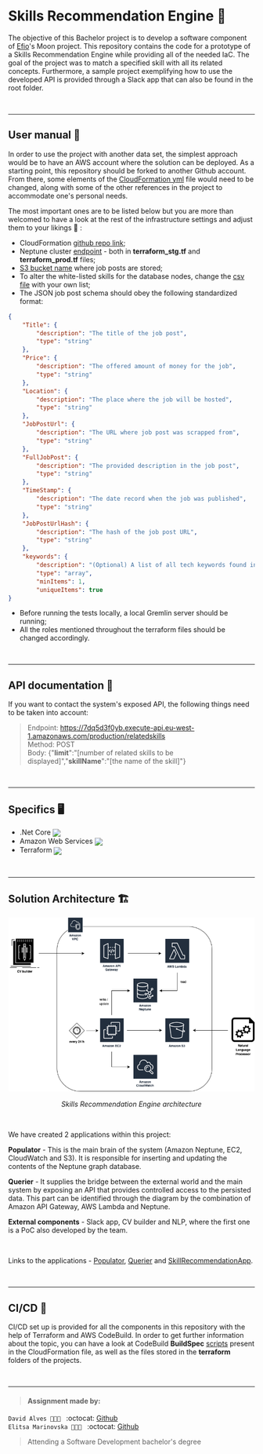 # Skills Recommendation Engine :briefcase:
The objective of this Bachelor project is to develop a software component of [Efio](https://efio.dk)'s Moon project. This repository contains the code for a prototype of a Skills Recommendation Engine while providing all of the needed IaC. The goal of the project was to match a specified skill with all its related concepts. Furthermore, a sample project exemplifying how to use the developed API is provided through a Slack app that can also be found in the root folder. 

</br>

---
## User manual :bookmark_tabs:
In order to use the project with another data set, the simplest approach would be to have an AWS account where the solution can be deployed. As a starting point, this repository should be forked to another Github account. From there, some elements of the [CloudFormation yml](https://github.com/elit0451/SkillsRecommendationEngine/blob/master/CloudFormation.yml) file would need to be changed, along with some of the other references in the project to accommodate one's personal needs.

The most important ones are to be listed below but you are more than welcomed to have a look at the rest of the infrastructure settings and adjust them to your likings :slightly_smiling_face: :
- CloudFormation [github repo link](https://github.com/elit0451/SkillsRecommendationEngine/blob/341c3acaf2e9932cc9ccec31eb2b8691a5edc56a/CloudFormation.yml#L8);
- Neptune cluster [endpoint](https://github.com/elit0451/SkillsRecommendationEngine/blob/341c3acaf2e9932cc9ccec31eb2b8691a5edc56a/SkillQuerier/terraform/staging/terraform_stg.tf#L42) - both in **terraform_stg.tf** and **terraform_prod.tf** files;
- [S3 bucket name](https://github.com/elit0451/SkillsRecommendationEngine/blob/341c3acaf2e9932cc9ccec31eb2b8691a5edc56a/NeptuneSkillImporter/src/Program.cs#L24) where job posts are stored;
- To alter the white-listed skills for the database nodes, change the [csv file](https://github.com/elit0451/SkillsRecommendationEngine/blob/master/NeptuneSkillImporter/src/data/skills-dataset.csv) with your own list;
- The JSON job post schema should obey the following standardized format:
```json
{
	"Title": {
		"description": "The title of the job post",
		"type": "string"
	},
	"Price": {
		"description": "The offered amount of money for the job",
		"type": "string"
	},
	"Location": {
		"description": "The place where the job will be hosted",
		"type": "string"
	},
	"JobPostUrl": {
		"description": "The URL where job post was scrapped from",
		"type": "string"
	},
	"FullJobPost": {
		"description": "The provided description in the job post",
		"type": "string"
	},
	"TimeStamp": {
		"description": "The date record when the job was published",
		"type": "string"
	},
	"JobPostUrlHash": {
		"description": "The hash of the job post URL",
		"type": "string"
	},
	"keywords": {
		"description": "(Optional) A list of all tech keywords found in the post",
		"type": "array",
		"minItems": 1,
		"uniqueItems": true
}
```
- Before running the tests locally, a local Gremlin server should be running;
- All the roles mentioned throughout the terraform files should be changed accordingly.

</br>

---
## API documentation :incoming_envelope:
If you want to contact the system's exposed API, the following things need to be taken into account:
> Endpoint: https://7dq5d3f0yb.execute-api.eu-west-1.amazonaws.com/production/relatedskills </br>
> Method: POST </br>
> Body: {"**limit**":"[number of related skills to be displayed]","**skillName**":"[the name of the skill]"}

</br>

---
## Specifics :desktop_computer:
- .Net Core <img src="https://user-images.githubusercontent.com/21998037/70467221-174ca580-1ac5-11ea-94f5-1cda388e1cb8.png" height="18" align="center">
- Amazon Web Services <img src="https://d1yjjnpx0p53s8.cloudfront.net/styles/logo-original-577x577/s3/102017/logo_0.png?ahfjomQ0VKp4nkiMoEHmHxXQZGYBHdpj&itok=Hr4b70AV" height="35" align="center">
- Terraform <img src="https://i1.wp.com/thepracticalsysadmin.com/wp-content/uploads/2020/03/terraform1.png?resize=267%2C267&ssl=1" height="23" align="center">

</br>

---
## Solution Architecture :building_construction:
<p align="center">
<img src="./Architecture-diagram.png"></p>
<p align="center">
<em>Skills Recommendation Engine architecture</em>
</p>
</br>

We have created 2 applications within this project: 

**Populator** - This is the main brain of the system (Amazon Neptune, EC2, CloudWatch and S3). It is responsible for inserting and updating the contents of the Neptune graph database.

**Querier** - It supplies the bridge between the external world and the main system by exposing an API that provides controlled access to the persisted data. This part can be identified through the diagram by the combination of Amazon API Gateway, AWS Lambda and Neptune.   

**External components** - Slack app, CV builder and NLP, where the first one is a PoC also developed by the team.

</br>

Links to the applications - [Populator](https://github.com/elit0451/SkillsRecommendationEngine/tree/master/NeptuneSkillImporter), [Querier](https://github.com/elit0451/SkillsRecommendationEngine/tree/master/SkillQuerier) and [SkillRecommendationApp](https://github.com/elit0451/SkillsRecommendationEngine/tree/master/SkillRecommendationApp).

</br>

----
## CI/CD :link:
CI/CD set up is provided for all the components in this repository with the help of Terraform and AWS CodeBuild. In order to get further information about the topic, you can have a look at CodeBuild **BuildSpec** [scripts](https://github.com/elit0451/SkillsRecommendationEngine/blob/341c3acaf2e9932cc9ccec31eb2b8691a5edc56a/CloudFormation.yml#L182) present in the CloudFormation file, as well as the files stored in the **terraform** folders of the projects.

</br>

---
> #### Assignment made by:   
`David Alves 👨🏻‍💻 ` :octocat: [Github](https://github.com/davi7725) <br />
`Elitsa Marinovska 👩🏻‍💻 ` :octocat: [Github](https://github.com/elit0451) <br />
> Attending a Software Development bachelor's degree

